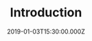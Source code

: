 ---
title: "Introduction"
image: "https://firebasestorage.googleapis.com/v0/b/flatland-api.appspot.com/o/sermons%2FScreen%20Shot%202019-01-05%20at%202.26.38%20PM.png?alt=media&token=cb4e7a92-5b8f-4d2e-b903-c46f17d69726"
date: "2019-01-03T15:30:00.000Z"
video:
  type: "vimeo"
  id: 309648005
speaker:
  name: "Bart Wilkins"
  permalink: "bart-wilkins"
series: "vibrant"
---